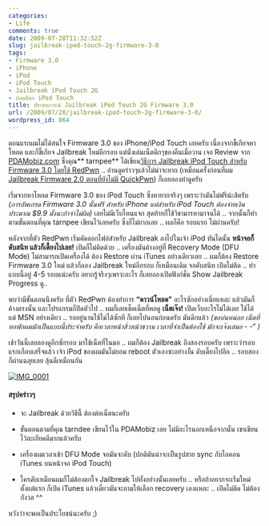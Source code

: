 ```yaml
---
categories:
- Life
comments: true
date: 2009-07-28T11:32:52Z
slug: jailbreak-ipod-touch-2g-firmware-3-0
tags:
- Firmware 3.0
- iPhone
- iPod
- iPod Touch
- Jailbreak iPod Touch 2G
- ปลดล็อก iPod Touch
title: ประสบการณ์ Jailbreak iPod Touch 2G Firmware 3.0
url: /2009/07/28/jailbreak-ipod-touch-2g-firmware-3-0/
wordpress_id: 864
---
```


ตอนแรกผมไม่ได้สนใจ Firmware 3.0 ของ iPhone/iPod Touch เลยครับ เนื่องจากขี้เกียจหาโหลด และก็ขี้เกียจ Jailbreak ใหม่อีกรอบ แต่นั่งเล่นเน็ตดึกๆของคืนเมื่อวาน เจอ Review จาก [PDAMobiz.com](http://www.pdamobiz.com) ซึ่งคุณ** tarnpee** ได้เขียน[วิธีการ Jailbreak iPod Touch สำหรับ Firmware 3.0 โดยใช้ RedPwn](http://pdamobiz.com/forum/forum_posts.asp?TID=232197&PN=1&TPN=1) .. อ่านดูคร่าวๆแล้วไม่น่าจะยาก (เหมือนครั้งก่อนที่ผม [Jailbreak Firmware 2.0 ตอนที่ยังไม่มี QuickPwn](https://armno.in.th/20090210/%E0%B8%9B%E0%B8%A3%E0%B8%B0%E0%B8%AA%E0%B8%9A%E0%B8%81%E0%B8%B2%E0%B8%A3%E0%B8%93%E0%B9%8C-jailbreak-ipod-touch-2g)) ก็เลยลองทำดูครับ



เริ่มจากหาโหลด Firmware 3.0 ของ iPod Touch ซึ่งหายากจริงๆ เพราะว่ามันไม่ฟรีน่ะสิครับ _(การอัพเกรด Firmware 3.0 นั้นฟรี สำหรับ iPhone แต่สำหรับ iPod Touch ต้องจ่ายเงินประมาณ $9.9 มั้งนะถ้าจำไม่ผิด)_ เลยไม่มีเว็บไหนแจก สุดท้ายก็ใช้วิชามารหามาจนได้ .. จากนั้นก็ทำตามขั้นตอนที่คุณ tarnpee เขียนไว้เลยครับ ซึ่งก็ไม่ยากเลย .. ผลก็คือ รอบแรก ไม่ผ่านครับ!



หลังจากที่ตัว RedPwn เริ่มคัดลอกไฟล์สำหรับ Jailbreak ลงไปในเจ้า iPod ทันไดนั้น **หน้าจอก็ดับสนิท แล้วก็เดี้ยงไปเลย!** เปิดก็ไม่ติดด้วย .. เครื่องมันค้างอยู่ที่ Recovery Mode (DFU Mode) ไม่สามารถเปิดเครื่องได้ ต้อง Restore ผ่าน iTunes อย่างเดียวเลย .. ผมก็ต้อง Restore Firmware 3.0 ใหม่ แล้วก็ลอง Jailbreak ใหม่อีกรอบ ก็เหมือนเดิม จอดับสนิท เปิดไม่ติด .. ทำแบบนี้อยู่ 4-5 รอบแน่ะครับ อยากรู้จริงๆเพราะอะไร ก็เลยลองเปิดฟังก์ชั่น Show Jailbreak Progress ดู..



พบว่ามีขั้นตอนนึงครับ ที่ตัว RedPwn ต้องทำการ **“ดาวน์โหลด”** อะไรซักอย่างเนี่ยแหละ แล้วมันก็ค้างตรงนั้น และโปรแกรมก็ปิดตัวไป .. ผมก็เลยเช็คเน็ตที่หอดู **เน็ตเจ๊ง!** เปิดเว็บอะไรไม่ได้เลย ใช้ได้แต่ MSN อย่างเดียว .. รออยู่นานใช้ไม่ได้ซักที ก็เลยไปนอนก่อนครับ มันดึกแล้ว _(ขอบ่นหน่อย เน็ตที่หอพักผมมักเป็นแบบนี้ประจำครับ คือเวลาหน้าสิ่วหน้าขวาน เวลาที่จำเป็นต้องใช้ มักจะเจ๊งเสมอ - -“ )_



เช้าวันนี้เลยลองดูอีกซักรอบ มาใช้เน็ตที่ในมอ .. ผมก็ต้อง Jailbreak ถึงสองรอบครับ เพราะว่ารอบแรกเกือบเสร็จแล้ว เจ้า iPod ของผมมันไม่ยอม reboot ตัวเองซะอย่างงั้น ดับเดี้ยงไปอีก .. รอบสองก็ผ่านฉลุยเลย ลุ้นดีเหมือนกัน

[![IMG_0001](https://armno.in.th/wp-content/uploads/JailbreakiPodTouch2GFirmware3.0_9B3C/IMG_0001_thumb.png)](https://armno.in.th/wp-content/uploads/JailbreakiPodTouch2GFirmware3.0_9B3C/IMG_0001.png)

#### สรุปคร่าวๆ




  * จะ Jailbreak ด้วยวิธีนี้ ต้องต่อเน็ตนะครับ

  * ขั้นตอนตามที่คุณ tarndee เขียนไว้ใน PDAMobiz เลย ไม่มีอะไรนอกเหนือจากนั้น เขาเขียนไว้ละเอียดดีมากแล้วครับ

  * เครื่องผมเวลาเข้า DFU Mode จอมันจะดับ (ปกติมันน่าจะเป็นรูปสาย sync กับไอคอน iTunes บนหน้าจอ iPod Touch)

  * ใครดับเหมือนผมก็ไม่ต้องตกใจ Jailbreak ไปทั้งอย่างนั้นเลยครับ .. หรือถ้าอยากจะเริ่มใหม่ตั้งแต่แรก ก็เปิด iTunes แล้วเดี๋ยวมันจะถามให้เลือก recovery เองแหละ .. เปิดไม่ติด ไม่ต้องกังวล ^^


หวังว่าจะพอเป็นประโยชน์นะครับ ;)
